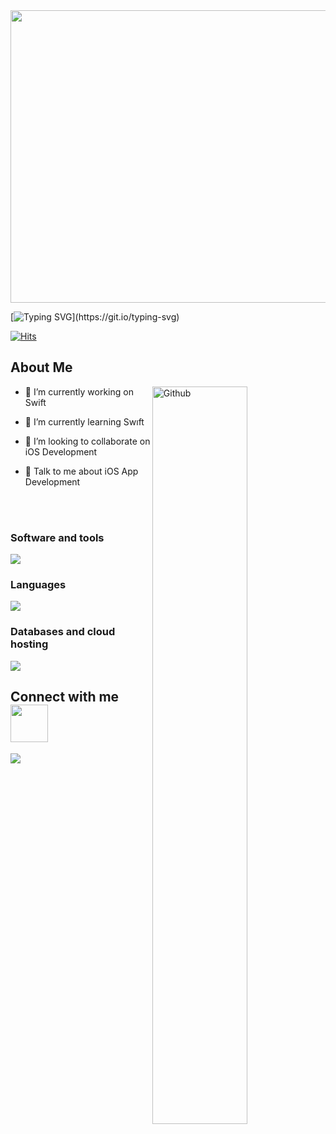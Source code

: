 <img src="https://media3.giphy.com/media/v1.Y2lkPTc5MGI3NjExb2hodHVwYTFsNGNxaXV5NXAycTAxdDR0bzg3eTk3ZjN1MG53N2x4byZlcD12MV9pbnRlcm5hbF9naWZfYnlfaWQmY3Q9Zw/xT3i1cejzJKMjWPLUc/giphy.gif" width="850" height="468" />

[![Typing SVG](https://readme-typing-svg.herokuapp.com?color=%23A020F0&size=27&duration=6000&vCenter=true&lines=iOS+Developer.)](https://git.io/typing-svg)

[![Hits](https://hits.seeyoufarm.com/api/count/incr/badge.svg?url=https%3A%2F%2Fgithub.com%2Fwaxeaa&count_bg=%23A020F0&title_bg=%23555555&icon=flutter.svg&icon_color=%23A020F0&title=Visitors&edge_flat=false)](https://hits.seeyoufarm.com)


<h2> About Me</h2>

<img width="55%" align="right" alt="Github" src="https://raw.githubusercontent.com/onimur/.github/master/.resources/git-header.svg" />


- 🔭 I’m currently working on Swift

- 🌱 I’m currently learning Swıft

- 👯 I’m looking to collaborate on iOS Development

- 💬 Talk to me about iOS App Development


<br>
<br>
<be>

<!-- [![GitHub Streak](https://github-readme-streak-stats.herokuapp.com?user=yagizdo&theme=github-dark&hide_border=true)](https://git.io/streak-stats) -->

<h3 align="left">Software and tools</h3>
<p align="left">
  <a href="https://skillicons.dev">
    <img src="https://skillicons.dev/icons?i=figma,idea,git,postman,stackoverflow" />
  </a>
</p>


<h3 align="left">Languages</h3>
<p align="left">
  <a href="https://skillicons.dev">
    <img src="https://skillicons.dev/icons?i=swift" />
  </a>
</p>


<h3 align="left">Databases and cloud hosting</h3>
<p align="left">
  <a href="https://skillicons.dev">
    <img src="https://skillicons.dev/icons?i=firebase,sqlite," />
  </a>
</p>


<h2> Connect with me <img src='https://raw.githubusercontent.com/ShahriarShafin/ShahriarShafin/main/Assets/handshake.gif' width="60px" height="60px"> </h2>

<p align="left">
  <a href="https://www.linkedin.com/in/ayşenur-yiğitoğlu-b3b096276">
    <img src="https://skillicons.dev/icons?i=linkedin" />
  </a>
</p>

</br>
</br>



<!-- <h2> Some Programming Humor for you </h2> -->

<!-- ![Jokes Card](https://readme-jokes.vercel.app/api?theme=dark) -->

<!--  ![Snake animation](https://svgshare.com/i/_CU.svg) -->

<br>

